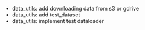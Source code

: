 - data_utils: add downloading data from s3 or gdrive
- data_utils: add test_dataset
- data_utils: implement test dataloader
